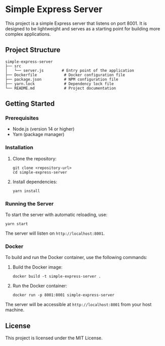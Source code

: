 # Simple Express Server

This project is a simple Express server that listens on port 8001. It is designed to be lightweight and serves as a starting point for building more complex applications.

## Project Structure

```
simple-express-server
├── src
│   └── server.js        # Entry point of the application
├── Dockerfile            # Docker configuration file
├── package.json          # NPM configuration file
├── yarn.lock             # Dependency lock file
└── README.md             # Project documentation
```

## Getting Started

### Prerequisites

- Node.js (version 14 or higher)
- Yarn (package manager)

### Installation

1. Clone the repository:
   ```
   git clone <repository-url>
   cd simple-express-server
   ```

2. Install dependencies:
   ```
   yarn install
   ```

### Running the Server

To start the server with automatic reloading, use:
```
yarn start
```

The server will listen on `http://localhost:8001`.

### Docker

To build and run the Docker container, use the following commands:

1. Build the Docker image:
   ```
   docker build -t simple-express-server .
   ```

2. Run the Docker container:
   ```
   docker run -p 8001:8001 simple-express-server
   ```

The server will be accessible at `http://localhost:8001` from your host machine.

## License

This project is licensed under the MIT License.